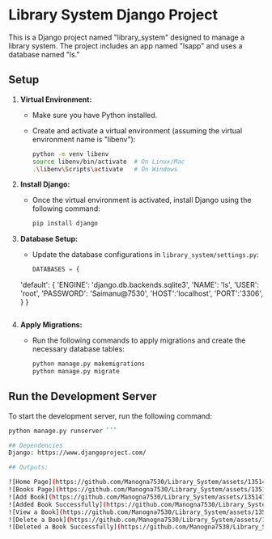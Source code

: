 # Library System Django Project

This is a Django project named "library_system" designed to manage a library system. The project includes an app named "lsapp" and uses a database named "ls."

## Setup

1. **Virtual Environment:**
   - Make sure you have Python installed.
   - Create and activate a virtual environment (assuming the virtual environment name is "libenv"):

     ```bash
     python -m venv libenv
     source libenv/bin/activate  # On Linux/Mac
     .\libenv\Scripts\activate   # On Windows
     ```

2. **Install Django:**
   - Once the virtual environment is activated, install Django using the following command:

     ```bash
     pip install django
     ```

3. **Database Setup:**
   - Update the database configurations in `library_system/settings.py`:

     ```python
     DATABASES = {
    'default': {
        'ENGINE': 'django.db.backends.sqlite3',
        'NAME': 'ls',
        'USER': 'root',
        'PASSWORD': 'Saimanu@7530',
        'HOST':'localhost',
        'PORT':'3306',
    }
}
     ```

4. **Apply Migrations:**
   - Run the following commands to apply migrations and create the necessary database tables:

     ```bash
     python manage.py makemigrations
     python manage.py migrate
     ```

## Run the Development Server

To start the development server, run the following command:

```bash
python manage.py runserver ```

## Dependencies
Django: https://www.djangoproject.com/

## Outputs:

![Home Page](https://github.com/Manogna7530/Library_System/assets/135147366/94464b79-5b86-47d9-8981-f255ae1a2e0d)
![Books Page](https://github.com/Manogna7530/Library_System/assets/135147366/f906cee6-a5c3-4c79-94e2-bebc06870943)
![Add Book](https://github.com/Manogna7530/Library_System/assets/135147366/4c35232f-a936-43f7-a5b8-d6809cc183ab)
![Added Book Successfully](https://github.com/Manogna7530/Library_System/assets/135147366/83a1572e-4635-4cc1-bb90-52ee3f2b8f90)
![View a Book](https://github.com/Manogna7530/Library_System/assets/135147366/3b6ba4be-dbc9-49c9-84a8-ab99b711568c)
![Delete a Book](https://github.com/Manogna7530/Library_System/assets/135147366/13ecbc39-299c-41f1-86f0-8cb818b2a421)
![Deleted a Book Successfully](https://github.com/Manogna7530/Library_System/assets/135147366/d3f0f0da-e2f9-4452-a3ed-9dcaa70e5a41)







